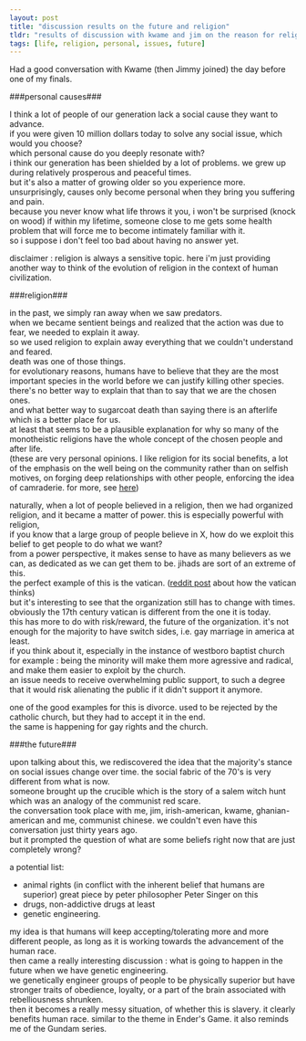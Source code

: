 ```yaml
---
layout: post
title: "discussion results on the future and religion"
tldr: "results of discussion with kwame and jim on the reason for religion, the future and how we all need personal issues"
tags: [life, religion, personal, issues, future]
---
```


Had a good conversation with Kwame (then Jimmy joined) the day before one of my finals. 

###personal causes###

I think a lot of people of our generation lack a social cause they want to advance.   
if you were given 10 million dollars today to solve any social issue, which would you choose?  
which personal cause do you deeply resonate with?  
i think our generation has been shielded by a lot of problems. we grew up during relatively prosperous and peaceful times.  
but it's also a matter of growing older so you experience more.  
unsurprisingly, causes only become personal when they bring you suffering and pain.   
because you never know what life throws it you, i won't be surprised (knock on wood) if within my lifetime, someone close to me gets some health problem that will force me to become intimately familiar with it.  
so i suppose i don't feel too bad about having no answer yet. 

disclaimer : religion is always a sensitive topic. here i'm just providing another way to think of the evolution of religion in the context of human civilization. 

[1]: https://thismyonelife.wordpress.com/2011/12/30/religion/
[2]: http://www.reddit.com/r/TrueReddit/comments/18di7c/in_picking_successor_vatican_must_decide_whats/c8dt9rd

###religion###

in the past, we simply ran away when we saw predators.   
when we became sentient beings and realized that the action was due to fear, we needed to explain it away.  
so we used religion to explain away everything that we couldn't understand and feared.  
death was one of those things.  
for evolutionary reasons, humans have to believe that they are the most important species in the world before we can justify killing other species.   
there's no better way to explain that than to say that we are the chosen ones.   
and what better way to sugarcoat death than saying there is an afterlife which is a better place for us.   
at least that seems to be a plausible explanation for why so many of the monotheistic religions have the whole concept of the chosen people and after life.   
(these are very personal opinions. I like religion for its social benefits, a lot of the emphasis on the well being on the community rather than on selfish motives, on forging deep relationships with other people, enforcing the idea of camraderie. for more, see [here][1])

naturally, when a lot of people believed in a religion, then we had organized religion, and it became a matter of power. this is especially powerful with religion,   
if you know that a large group of people believe in X, how do we exploit this belief to get people to do what we want?    
from a power perspective, it makes sense to have as many believers as we can, as dedicated as we can get them to be. jihads are sort of an extreme of this.    
the perfect example of this is the vatican. ([reddit post][2] about how the vatican thinks)   
but it's interesting to see that the organization still has to change with times. obviously the 17th century vatican is different from the one it is today.   
this has more to do with risk/reward, the future of the organization. it's not enough for the majority to have switch sides, i.e. gay marriage in america at least.   
if you think about it, especially in the instance of westboro baptist church for example : being the minority will make them more agressive and radical, and make them easier to exploit by the church.   
an issue needs to receive overwhelming public support, to such a degree that it would risk alienating the public if it didn't support it anymore.  

one of the good examples for this is divorce. used to be rejected by the catholic church, but they had to accept it in the end.  
the same is happening for gay rights and the church.  

###the future###

upon talking about this, we rediscovered the idea that the majority's stance on social issues change over time. the social fabric of the 70's is very different from what is now.  
someone brought up the crucible which is the story of a salem witch hunt which was an analogy of the communist red scare.  
the conversation took place with me, jim, irish-american, kwame, ghanian-american and me, communist chinese. we couldn't even have this conversation just thirty years ago.  
but it prompted the question of what are some beliefs right now that are just completely wrong? 

a potential list:

* animal rights (in conflict with the inherent belief that humans are superior) great piece by peter philosopher Peter Singer on this
* drugs, non-addictive drugs at least
* genetic engineering.

my idea is that humans will keep accepting/tolerating more and more different people, as long as it is working towards the advancement of the human race.  
then came a really interesting discussion : what is going to happen in the future when we have genetic engineering.  
we genetically engineer groups of people to be physically superior but have stronger traits of obedience, loyalty, or a part of the brain associated with rebelliousness shrunken.  
then it becomes a really messy situation, of whether this is slavery. it clearly benefits human race.
similar to the theme in Ender's Game. it also reminds me of the Gundam series.

